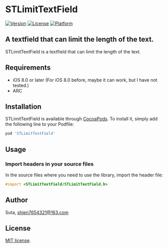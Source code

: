 # STLimitTextField

[![Version](https://img.shields.io/cocoapods/v/STLimitTextField.svg?style=flat)](http://cocoapods.org/pods/STLimitTextField)
[![License](https://img.shields.io/cocoapods/l/STLimitTextField.svg?style=flat)](http://cocoapods.org/pods/STLimitTextField)
[![Platform](https://img.shields.io/cocoapods/p/STLimitTextField.svg?style=flat)](http://cocoapods.org/pods/STLimitTextField)

## A textfield that can limit the length of the text.
STLimitTextField is a textfield that can limit the length of the text.

## Requirements

- iOS 8.0 or later (For iOS 8.0 before, maybe it can work, but I have not tested.)
- ARC

## Installation

STLimitTextField is available through [CocoaPods](http://cocoapods.org). To install
it, simply add the following line to your Podfile:

```ruby
pod 'STLimitTextField'
```

## Usage

### Import headers in your source files

In the source files where you need to use the library, import the header file:

```objective-c
#import <STLimitTextField/STLimitTextField.h>
```

## Author

Suta, shien7654321@163.com


## License

[MIT]: http://www.opensource.org/licenses/mit-license.php
[MIT license][MIT].